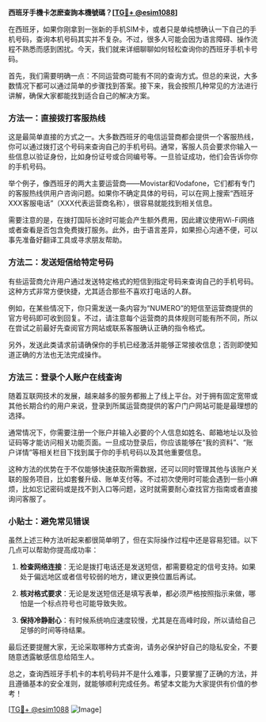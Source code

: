 **西班牙手機卡怎麽查詢本機號碼？[[TG💪+ @esim1088](https://t.me/s/esim1088)]**

在西班牙，如果你刚拿到一张新的手机SIM卡，或者只是单纯想确认一下自己的手机号码，查询本机号码其实并不复杂。不过，很多人可能会因为语言障碍、操作流程不熟悉而感到困扰。今天，我们就来详细聊聊如何轻松查询你的西班牙手机卡号码。

首先，我们需要明确一点：不同运营商可能有不同的查询方式。但总的来说，大多数情况下都可以通过简单的步骤找到答案。接下来，我会按照几种常见的方法进行讲解，确保大家都能找到适合自己的解决方案。

### 方法一：直接拨打客服热线

这是最简单直接的方式之一。大多数西班牙的电信运营商都会提供一个客服热线，你可以通过拨打这个号码来查询自己的手机号码。通常，客服人员会要求你输入一些信息以验证身份，比如身份证号或合同编号等。一旦验证成功，他们会告诉你你的手机号码。

举个例子，像西班牙的两大主要运营商——Movistar和Vodafone，它们都有专门的客服热线供用户咨询问题。如果你不确定具体的号码，可以在网上搜索“西班牙XXX客服电话”（XXX代表运营商名称），很容易就能找到相关信息。

需要注意的是，在拨打国际长途时可能会产生额外费用，因此建议使用Wi-Fi网络或者查看是否包含免费拨打服务。此外，由于语言差异，如果担心沟通不便，可以事先准备好翻译工具或寻求朋友帮助。

### 方法二：发送短信给特定号码

有些运营商允许用户通过发送特定格式的短信到指定号码来查询自己的手机号码。这种方式非常方便快捷，尤其适合那些不喜欢打电话的人群。

例如，在某些情况下，你只需发送一条内容为“NUMERO”的短信至运营商提供的官方号码即可收到回复。不过，请注意每个运营商的具体规则可能有所不同，所以在尝试之前最好先查阅官方网站或联系客服确认正确的指令格式。

另外，发送此类请求前请确保你的手机已经激活并能够正常接收信息；否则即使知道正确的方法也无法完成操作。

### 方法三：登录个人账户在线查询

随着互联网技术的发展，越来越多的服务都搬上了线上平台。对于拥有固定宽带或其他长期合约的用户来说，登录到所属运营商提供的客户门户网站可能是最理想的选择。

通常情况下，你需要注册一个账户并输入必要的个人信息如姓名、邮箱地址以及验证码等才能访问相关功能页面。一旦成功登录后，你应该能够在“我的资料”、“账户详情”等相关栏目下找到属于你的手机号码以及其他重要信息。

这种方法的优势在于不仅能够快速获取所需数据，还可以同时管理其他与该账户关联的服务项目，比如套餐升级、账单支付等。不过初次使用时可能会遇到一些小麻烦，比如忘记密码或是找不到入口等问题，这时就需要耐心查找官方指南或者直接询问客服了。

### 小贴士：避免常见错误

虽然上述三种方法听起来都很简单明了，但在实际操作过程中还是容易犯错。以下几点可以帮助你提高成功率：

1. **检查网络连接**：无论是拨打电话还是发送短信，都需要稳定的信号支持。如果处于偏远地区或者信号较弱的地方，建议更换位置后再试。
   
2. **核对格式要求**：无论是发送短信还是填写表单，都必须严格按照指示来做，哪怕是一个标点符号也可能导致失败。

3. **保持冷静耐心**：有时候系统响应速度较慢，尤其是在高峰时段，所以请给自己足够的时间等待结果。

最后还要提醒大家，无论采取哪种方式查询，请务必保护好自己的隐私安全，不要随意透露敏感信息给陌生人。

总之，查询西班牙手机卡的本机号码并不是什么难事，只要掌握了正确的方法，并且遵循基本的安全准则，就能够顺利完成任务。希望本文能为大家提供有价值的参考！

[[TG💪+ @esim1088](https://t.me/s/esim1088) ![Image](https://i.postimg.cc/4NQfJmqS/Snipaste-2025-05-13-00-14-12.png)]